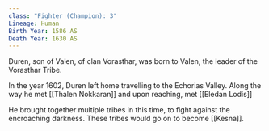 ```yaml
---
class: "Fighter (Champion): 3"
Lineage: Human
Birth Year: 1586 AS
Death Year: 1630 AS
---
```

Duren, son of Valen, of clan Vorasthar, was born to Valen, the leader of the Vorasthar Tribe. 

In the year 1602, Duren left home travelling to the Echorias Valley. Along the way he met [[Thalen Nokkaran]] and upon reaching, met [[Eledan Lodis]]

He brought together multiple tribes in this time, to fight against the encroaching darkness. These tribes would go on to become [[Kesna]].
